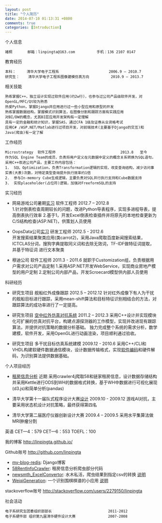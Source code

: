 ```yaml
---
layout: post
title: "个人简历"
date: 2014-07-10 01:13:31 +0800
comments: true
categories: [Introduction]
---
```



个人信息

    褚桐       邮箱：linpingta@163.com          手机：136 2107 0147  

教育经历

    本科：     清华大学电子工程系 						2006.9 – 2010.7
    研究生：    清华大学电子工程系图像建模仿真方向	       2010.9 – 2013.7
    

相关技能

	熟练掌握C++，独立设计实现过软件应用(约2w行)，也参与过公司产品级软件开发，对OpenGL/MFC/Qt较为熟悉
	热爱Python，掌握Django并应用进行过一些小型应用和原型的开发
	熟练掌握数据结构，掌握模式识别算法，在图像分割和跟踪方面有实践应用
	对BI/DW的概念，尤其BI层应用开发架构有一定理解
	具有一定的金融和统计知识，掌握SAS，通过CFA 1级及证券从业资格考试
	应用C# /ASP.NET/Matlab进行过项目开发，对前端技术(主要基于Django的交互)和Java(爬虫)有一定了解


工作经历

    Microstrategy  软件工程师                              2013.8   至今
    作为SQL Engine Team的成员，负责将用户定义在元数据中定义的概念关系转换为SQL语句，采用C++改进公司产品，主要工作内容包括：
    1.	SQL Optimization，负责Transformation逻辑的实现，改变查询结构，减少访问事实表(大表)次数，对特定类型查询提升执行效率约1倍
    2.	参与In-memory Cube生成逻辑，主要负责对SQL并行执行支持和Cube数据支持
    3.	实现placeholder(占位符)逻辑，加强对FreeformSQL的支持

实习经历

* 网易游戏公司暑期[实习](https://github.com/linpingta/Document/blob/master/%E5%AF%BC%E8%A1%A8%E6%BC%94%E7%A4%BA_%E8%A4%9A%E6%A1%90.ppt)  软件工程师                          2012.7 – 2012.8                      
    1.针对倒表检查周期较长的问题，改进Python导表程序，实现多进程导表，提高倒表执行效率
    2.基于1，开发Excel倒表检查插件并将原先的本地检查更新为C/S结构检查(ASP.NET)，供策划人员使用
    
* OopsData公司[实习](https://github.com/linpingta/Document/blob/master/%E6%96%87%E6%A1%A3%E8%81%9A%E7%B1%BB%E9%A2%84%E5%A4%84%E7%90%86%E9%98%B6%E6%AE%B5%E5%8E%9F%E7%90%86%E8%AF%B4%E6%98%8E.doc)          研发工程师                        2012.5 -  2012.6                     
    开发搜索结果聚类应用(类carrot2)，采用Java爬取百度新闻搜索结果，ICTCLAS分词，搜狗字典提取同义词和去除无效词，TF-IDF做特征词提取，并基于特征词
    进行文本聚类
    
* 穆迪公司              软件工程师                         2011.3 -  2011.6
    就职于Customization组，负责根据用户需求对公司产品定制
    1.采用ASP.NET开发WebService，实现商业房地产模型的用户定制
    2.定制公司内部产品，开发Scroecard模型供内部人员使用

科研经历

* 研究生项目   舰船红外成像跟踪                         2012.5 – 2012.12
    	针对红外成像下有人为干扰的舰船目标进行跟踪，采用mean-shift算法和目标特征识别相结合的方法，对跟踪算法的成功率进行了一定提高。
    
* 研究生项目   [空中红外仿真对抗系统](http://linpingta.github.io/blog/2014/07/01/simulation-structure/)                      2011.2 – 2012.3
    	采用C++设计并实现模块化可扩展的仿真对抗平台，构建点源探测器的工作模型，实现并改进现有跟踪算法，并提供对抗策略的数据分析基础。
    	独力完成整个系统的需求分析，数学建模，软件开发，采用OpenGL进行动画渲染，项目顺利通过验收。
    
* 研究生项目	   多干扰目标仿真系统建模				2009.12 - 2010.6 
      采用C++/CLI和VHDL构建软硬件数据通信模块，设计数据传输格式，实现[软件编码](https://github.com/linpingta/Document/blob/master/5715_%E6%88%AA%E5%9B%BE1.bmp)和硬件解码，为识别算法提供数据基础。

个人项目经历

* [租房信息分析](http://linpingta.github.io/blog/categories/rent-analysis/ )                                         近期
    	采用crawler4j爬取58和链家租房信息，设计数据存储结构并采用Kettle进行ODS到WH的数据格式转换，基于WH中数据进行可视化展现(d3.js)和简单分析(pandas) 
    
* 清华大学第十一届队式程序设计大赛[设计](https://github.com/linpingta/Document/blob/master/%E7%AC%AC%E5%8D%81%E4%B8%80%E5%B1%8A%E9%98%9F%E5%BC%8F%E7%A8%8B%E5%BA%8F%E8%AE%BE%E8%AE%A1%E5%A4%A7%E8%B5%9B%E8%A7%84%E5%88%99%E8%AF%B4%E6%98%8E.pdf)                 2009.10 - 2009.12
    游戏AI对抗，主要采用状态机设计对抗策略，最终获得第四名
    
* 清华大学第二届医疗仪器创新设计大赛                   2009.4 – 2009.5
    采用水平集算法做MRI肿瘤分割

英语  CET—4：579 	   CET—6：553		TOEFL：100

我的博客    http://linpingta.github.io/

Github账号  http://github.com/linpingta
    
* [my-blog-redis](https://github.com/linpingta/my-blog-redis):  Django博客
* [58RentInfoCrawler](https://github.com/linpingta/58RentInfoCrawler): 租房信息分析爬虫部分代码
* [newsmth_ExcelConvertor](https://github.com/linpingta/newsmth_ExcelConvertor): 水木私活，爬虫结果到指定csv的转换 [说明](http://linpingta.github.io/blog/2014/07/11/excel-convertor/)
* [WeiqiGeneration](https://github.com/linpingta/WeiqiGeneration): 一个识别围棋棋谱的小应用 [说明](http://linpingta.github.io/blog/2014/07/11/weiqi-generation/)

stackoverflow账号 http://stackoverflow.com/users/2279150/linpingta

社会活动

    电子系研究生团委组织部部长                          2011-2012
    电子系硬件部 组织第九届清华硬件设计大赛               2007-2008